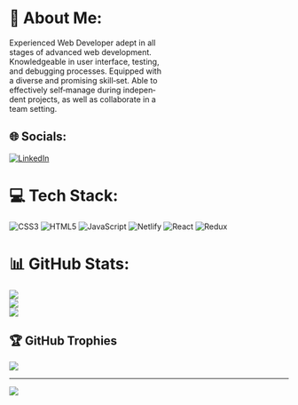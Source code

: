 
# 💫 About Me:
Experienced Web Developer adept in all<br>stages of advanced web development.<br>Knowledgeable in user interface, testing,<br>and debugging processes. Equipped with<br>a diverse and promising skill‑set. Able to<br>effectively self‑manage during indepen‑<br>dent projects, as well as collaborate in a<br>team setting.


## 🌐 Socials:
[![LinkedIn](https://img.shields.io/badge/LinkedIn-%230077B5.svg?logo=linkedin&logoColor=white)](https://linkedin.com/in/thejatinvaghela) 

# 💻 Tech Stack:
![CSS3](https://img.shields.io/badge/css3-%231572B6.svg?style=for-the-badge&logo=css3&logoColor=white) ![HTML5](https://img.shields.io/badge/html5-%23E34F26.svg?style=for-the-badge&logo=html5&logoColor=white) ![JavaScript](https://img.shields.io/badge/javascript-%23323330.svg?style=for-the-badge&logo=javascript&logoColor=%23F7DF1E) ![Netlify](https://img.shields.io/badge/netlify-%23000000.svg?style=for-the-badge&logo=netlify&logoColor=#00C7B7) ![React](https://img.shields.io/badge/react-%2320232a.svg?style=for-the-badge&logo=react&logoColor=%2361DAFB) ![Redux](https://img.shields.io/badge/redux-%23593d88.svg?style=for-the-badge&logo=redux&logoColor=white)
# 📊 GitHub Stats:
![](https://github-readme-stats.vercel.app/api?username=TheJatinVaghela&theme=nightowl&hide_border=false&include_all_commits=false&count_private=true)<br/>
![](https://github-readme-streak-stats.herokuapp.com/?user=TheJatinVaghela&theme=nightowl&hide_border=false)<br/>
![](https://github-readme-stats.vercel.app/api/top-langs/?username=TheJatinVaghela&theme=nightowl&hide_border=false&include_all_commits=false&count_private=true&layout=compact)

## 🏆 GitHub Trophies
![](https://github-profile-trophy.vercel.app/?username=TheJatinVaghela&theme=algolia&no-frame=false&no-bg=false&margin-w=4)

---
[![](https://visitcount.itsvg.in/api?id=TheJatinVaghela&icon=2&color=0)](https://visitcount.itsvg.in)

<!-- Proudly created with GPRM ( https://gprm.itsvg.in ) -->
